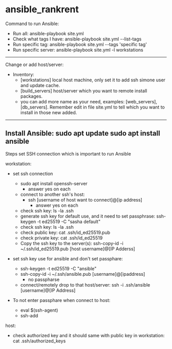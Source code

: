 # ansible_rankrent

Command to run Ansible:
- Run all: ansible-playbook site.yml
- Check what tags I have: ansible-playbook site.yml --list-tags
- Run specific tag: ansible-playbook site.yml --tags 'specific tag'
- Run specific server: ansible-playbook  site.yml -l workstations
-------------------

Change or add host/server:
- Inventory:
   - [workstations] local host machine, only set it to add ssh simone user and update cache.
   - [build_servers] host/server which you want to remote install packages.
   - you can add more name as your need, examples: [web_servers],[db_servers]. Remember edit in file site.yml to tell which you want to install in those new added.
------------------
Install Ansible:
sudo apt update
sudo apt install ansible
------------------

Steps set SSH connection which is important to run Ansible

workstation:
- set ssh connection
	- sudo apt install openssh-server
		- answer yes on each
	- connect to another ssh's host: 
		- ssh [username of host want to connect]@[ip address]
			- answer yes on each
	- check ssh key: 
		ls -la .ssh
	- generate ssh key for default use, and it need to set passphrase: 
		ssh-keygen -t ed25519 -C "sasha default"
	- check ssh key: 
		ls -la .ssh	
	- check public key: 
		cat .ssh/id_ed25519.pub
	- check private key: 
		cat .ssh/id_ed25519
	- Copy the ssh key to the server(s): 
		ssh-copy-id -i ~/.ssh/id_ed25519.pub [host username]@[IP Adderss]
	
- set ssh key use for ansible and don't set passphare: 
	- ssh-keygen -t ed25519 -C "ansible"
	- ssh-copy-id -i ~/.ssh/ansible.pub [username]@[ipaddress]
		- no passpharse
	- connect/remotely drop to that host/server: 
		ssh -i .ssh/ansible [username]@[IP Address]
	
- To not enter passphare when connect to host: 
	- eval $(ssh-agent)
	- ssh-add

host:
- check authorized key and it should same with public key in workstation: 
	cat .ssh/authorized_keys
